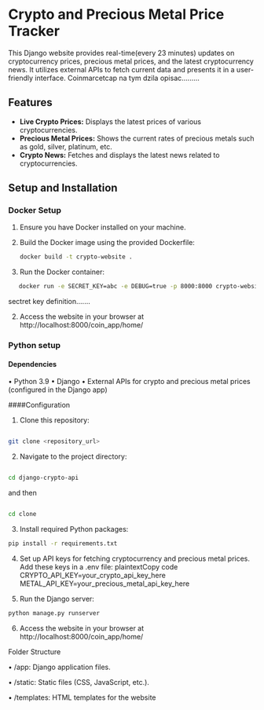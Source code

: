 # Crypto and Precious Metal Price Tracker

This Django website provides real-time(every 23 minutes) updates on cryptocurrency prices, precious metal prices, and the latest cryptocurrency news. It utilizes external APIs to fetch current data and presents it in a user-friendly interface.
Coinmarcetcap na tym dzila opisac.........

## Features

- **Live Crypto Prices:** Displays the latest prices of various cryptocurrencies.
- **Precious Metal Prices:** Shows the current rates of precious metals such as gold, silver, platinum, etc.
- **Crypto News:** Fetches and displays the latest news related to cryptocurrencies.

## Setup and Installation

### Docker Setup

1. Ensure you have Docker installed on your machine.
2. Build the Docker image using the provided Dockerfile:

   ```bash
   docker build -t crypto-website .
   ```
   
1. Run the Docker container:

```bash
   docker run -e SECRET_KEY=abc -e DEBUG=true -p 8000:8000 crypto-website
```

sectret key definition.......

2. Access the website in your browser at http://localhost:8000/coin_app/home/
   

### Python setup

#### Dependencies
•	Python 3.9
•	Django
•	External APIs for crypto and precious metal prices (configured in the Django app)

####Configuration

1.	Clone this repository:
```bash

git clone <repository_url> 
```

2.	Navigate to the project directory:
```bash

cd django-crypto-api
```
and then

```bash

cd clone
```
3.	Install required Python packages:

```bash
pip install -r requirements.txt
```

4.	Set up API keys for fetching cryptocurrency and precious metal prices. Add these keys in a .env file:
plaintextCopy code
CRYPTO_API_KEY=your_crypto_api_key_here METAL_API_KEY=your_precious_metal_api_key_here

5.	Run the Django server:

```bash
python manage.py runserver 
```

6.	Access the website in your browser at http://localhost:8000/coin_app/home/
   
Folder Structure

•	/app: Django application files.

•	/static: Static files (CSS, JavaScript, etc.).

•	/templates: HTML templates for the website


